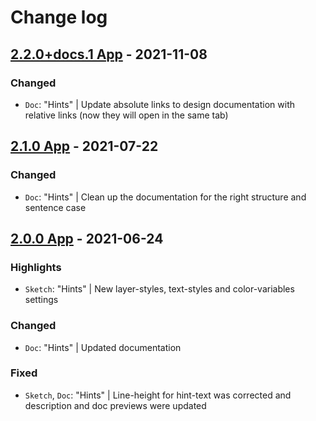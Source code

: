 # Change log

## [2.2.0+docs.1 App](https://github.com/cake-hub/lidl-app-sketch/tree/v2.2.0+docs.1) - 2021-11-08

### Changed

* `Doc`: "Hints" | Update absolute links to design documentation with relative links (now they will open in the same tab)


## [2.1.0 App](https://github.com/cake-hub/lidl-app-sketch/tree/v2.1.0) - 2021-07-22

### Changed

* `Doc`: "Hints" | Clean up the documentation for the right structure and sentence case


## [2.0.0 App](https://github.com/cake-hub/lidl-app-sketch/tree/v2.0.0) - 2021-06-24

### Highlights

* `Sketch`: "Hints" | New layer-styles, text-styles and color-variables settings

### Changed

* `Doc`: "Hints" | Updated documentation

### Fixed

* `Sketch`, `Doc`: "Hints" | Line-height for hint-text was corrected and description and doc previews were updated

